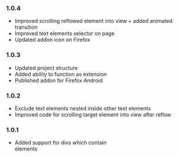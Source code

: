 ### 1.0.4
- Improved scrolling reflowed element into view + added animated transition
- Improved text elements selector on page
- Updated addon icon on Firefox

### 1.0.3
- Updated project structure
- Added ability to function as extension
- Published addon for Firefox Android 

### 1.0.2
- Exclude text elements nested inside other text elements
- Improved code for scrolling target element into view after reflow

### 1.0.1
- Added support for divs which contain <br> elements